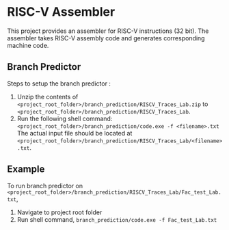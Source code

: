 # RISC-V Assembler

This project provides an assembler for RISC-V instructions (32 bit). The assembler takes RISC-V assembly code and generates corresponding machine code. 

## Branch Predictor
Steps to setup the branch predictor :
1. Unzip the contents of `<project_root_folder>/branch_prediction/RISCV_Traces_Lab.zip` to `<project_root_folder>/branch_prediction/RISCV_Traces_Lab`.
2. Run the following shell command:
`<project_root_folder>/branch_prediction/code.exe -f <filename>.txt`
<br>The actual input file should be located at `<project_root_folder>/branch_prediction/RISCV_Traces_Lab/<filename>.txt`.

## Example
To run branch predictor on `<project_root_folder>/branch_prediction/RISCV_Traces_Lab/Fac_test_Lab.txt`,
  1. Navigate to project root folder
  2. Run shell command, `branch_prediction/code.exe -f Fac_test_Lab.txt`

